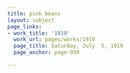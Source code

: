```yaml
---
title: pink beans
layout: subject
page_links:
- work_title: '1919'
  work_url: pages/works/1919
  page_title: Saturday, July  5, 1919
  page_anchor: page-939

---
```

